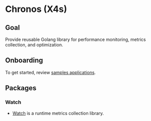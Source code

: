 # Chronos (X4s)

## Goal
Provide reusable Golang library for performance monitoring, metrics collection, and optimization.

## Onboarding
To get started, review [samples applications](https://github.com/alexstov/chronos/examples).

## Packages


### Watch
- [Watch](pkg/watch/README.md) is a runtime metrics collection library.
